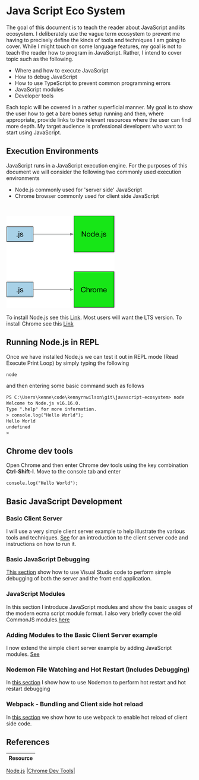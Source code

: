 # Java Script Eco System
The goal of this document is to teach the reader about JavaScript and its ecosystem. I deliberately use the vague term ecosystem to prevent me having to precisely define the kinds of tools and techniques I am going to cover. While I might touch on some language features, my goal is not to teach the reader how to program in JavaScript. Rather, I intend to cover topic such as the following.

 * Where and how to execute JavaScript
 * How to debug JavaScript
 * How to use TypeScript to prevent common programming errors
 * JavaScript modules
 * Developer tools

Each topic will be covered in a rather superficial manner. My goal is to show the user how to get a bare bones setup running and then, where appropriate, provide links to the relevant resources where the user can find more depth. My target audience is professional developers who want to start using JavaScript.

## Execution Environments
JavaScript runs in a JavaScript execution engine. For the purposes of this document we will consider the following two commonly used execution environments 

 * Node.js commonly used for 'server side' JavaScript
 * Chrome browser commonly used for client side JavaScript

<br/>

![Execution](./imgs/ExeEnvs.png)

 To install Node.js see this [Link](https://nodejs.org/en). Most users will want the LTS version. To install Chrome see this [Link](https://www.google.com/intl/en_in/chrome/)

## Running Node.js in REPL
 Once we have installed Node.js we can test it out in REPL mode  (Read Execute Print Loop) by simply typing the following

 ```
 node
 ```

 and then entering some basic command such as follows

 ```
 PS C:\Users\kenne\code\kennyrnwilson\git\javascript-ecosystem> node
 Welcome to Node.js v16.16.0.
Type ".help" for more information.
> console.log("Hello World");
Hello World
undefined
>
 ```

## Chrome dev tools
Open Chrome and then enter Chrome dev tools using the key combination **Ctrl-Shift-I**. Move to the console tab and enter

```
console.log("Hello World");
```

## Basic JavaScript Development
### Basic Client Server
I will use a very simple client server example to help illustrate the various tools and techniques. [See](./code/basic-client-server/README.MD) for an introduction to the client server code and instructions on how to run it.

### Basic JavaScript Debugging
[This section](./code/basic-javascript-debugging/README.MD) show how to use Visual Studio code to perform simple debugging of both the server and the front end application.

### JavaScript Modules
In this section I introduce JavaScript modules and show the basic usages of the modern ecma script module format. I also very briefly cover the old CommonJS modules.[here](./code/javascript-module-formats/README.MD)

### Adding Modules to the Basic Client Server example
I now extend the simple client server example by adding JavaScript modules. [See](./code/basic-client-server-and-modules/README.MD)

### Nodemon File Watching and Hot Restart (Includes Debugging)
In [this section](./code/filewatching-for-hot-reloading-server/README.MD) I show how to use Nodemon to perform hot restart and hot restart debugging

### Webpack - Bundling and Client side hot reload
In [this section](./code/webpack-and-hot-reloading-front-end/README.MD) we show how to use webpack to enable hot reload of client side code. 


## References 
|Resource|
:--|
[Node.js](https://nodejs.org/en)
|[Chrome Dev Tools](https://developer.chrome.com/docs/devtools/)|